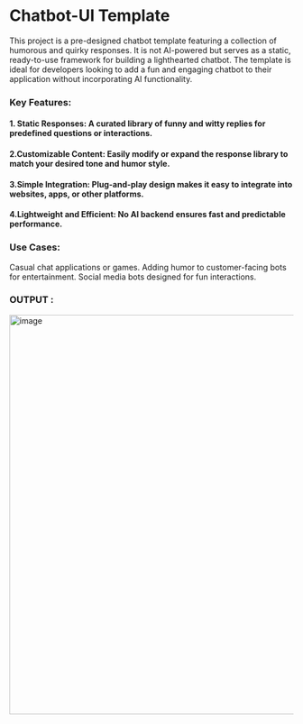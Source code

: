 # Chatbot-UI Template
This project is a pre-designed chatbot template featuring a collection of humorous and quirky responses. It is not AI-powered but serves as a static, ready-to-use framework for building a lighthearted chatbot. The template is ideal for developers looking to add a fun and engaging chatbot to their application without incorporating AI functionality.

### Key Features:
#### 1. Static Responses: A curated library of funny and witty replies for predefined questions or interactions.
#### 2.Customizable Content: Easily modify or expand the response library to match your desired tone and humor style.
#### 3.Simple Integration: Plug-and-play design makes it easy to integrate into websites, apps, or other platforms. 
#### 4.Lightweight and Efficient: No AI backend ensures fast and predictable performance.

### Use Cases:

Casual chat applications or games.
Adding humor to customer-facing bots for entertainment.
Social media bots designed for fun interactions.

### OUTPUT :

<img width="709" alt="image" src="https://github.com/user-attachments/assets/64a85c19-da91-41d7-9f63-8edcdac0e1a8" />

